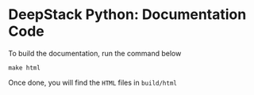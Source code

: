 # DeepStack Python: Documentation Code

To build the documentation, run the command below

```
make html
```

Once done, you will find the `HTML` files in `build/html`